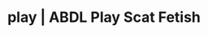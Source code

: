 ---
categories:
- NSFW Art
- Gender-Fluid
- Spiritual Kink
- Scat Fetish
- Immersive Erotica
image: /assets/images/1747714274450.jpg
layout: post
schema:
  description: Premium adult content featuring Scat Fetish, ABDL Play. High-quality
    images with sensual themes.
  keywords:
  - ABDL Play
  - Scat Fetish
  - Body Positivity
  - Spiritual Kink
  - E-Girl Erotica
  - ASMR Erotica
  - Queer Kinks
  name: 1747714274450 | Scat Fetish ABDL Play
  type: VisualArtwork
seo:
  description: Featured content with high-quality ABDL Play, Scat Fetish. HD images
    available.
  keywords: ABDL Play, Scat Fetish
  og_image: /assets/images/1747714274450.jpg
  schema_type: VisualArtwork
tags:
- '#play'
- Scat Fetish
- ABDL Play
title: play | ABDL Play Scat Fetish
---
